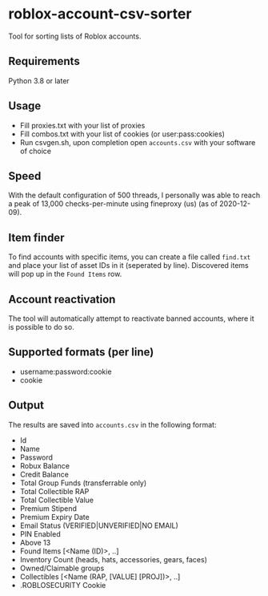 # roblox-account-csv-sorter
Tool for sorting lists of Roblox accounts.

## Requirements
Python 3.8 or later

## Usage
- Fill proxies.txt with your list of proxies
- Fill combos.txt with your list of cookies (or user:pass:cookies)
- Run csvgen.sh, upon completion open `accounts.csv` with your software of choice

## Speed
With the default configuration of 500 threads, I personally was able to reach a peak of 13,000 checks-per-minute using fineproxy (us) (as of 2020-12-09).

## Item finder
To find accounts with specific items, you can create a file called `find.txt` and place your list of asset IDs in it (seperated by line).
Discovered items will pop up in the `Found Items` row.

## Account reactivation
The tool will automatically attempt to reactivate banned accounts, where it is possible to do so.

## Supported formats (per line)
- username:password:cookie
- cookie

## Output
The results are saved into `accounts.csv` in the following format:
- Id
- Name
- Password
- Robux Balance
- Credit Balance
- Total Group Funds (transferrable only)
- Total Collectible RAP
- Total Collectible Value
- Premium Stipend
- Premium Expiry Date
- Email Status (VERIFIED|UNVERIFIED|NO EMAIL)
- PIN Enabled
- Above 13
- Found Items [<Name (ID)>, ..]
- Inventory Count (heads, hats, accessories, gears, faces)
- Owned/Claimable groups
- Collectibles [<Name (RAP, [VALUE] [PROJ])>, ..]
- .ROBLOSECURITY Cookie
